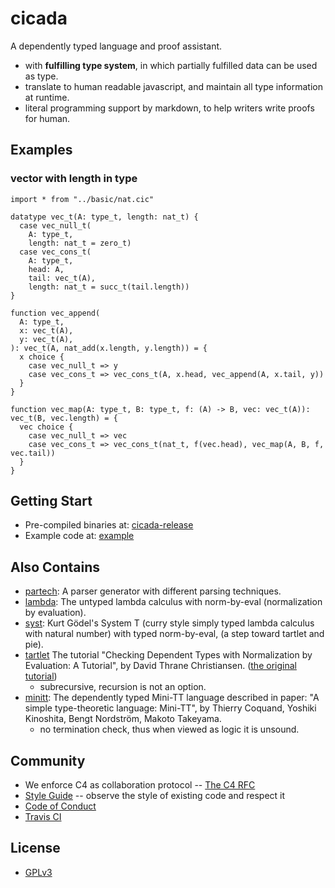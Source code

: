 # cicada

A dependently typed language and proof assistant.
- with **fulfilling type system**, in which partially fulfilled data can be used as type.
- translate to human readable javascript, and maintain all type information at runtime.
- literal programming support by markdown, to help writers write proofs for human.

## Examples

### vector with length in type

``` cicada
import * from "../basic/nat.cic"

datatype vec_t(A: type_t, length: nat_t) {
  case vec_null_t(
    A: type_t,
    length: nat_t = zero_t)
  case vec_cons_t(
    A: type_t,
    head: A,
    tail: vec_t(A),
    length: nat_t = succ_t(tail.length))
}

function vec_append(
  A: type_t,
  x: vec_t(A),
  y: vec_t(A),
): vec_t(A, nat_add(x.length, y.length)) = {
  x choice {
    case vec_null_t => y
    case vec_cons_t => vec_cons_t(A, x.head, vec_append(A, x.tail, y))
  }
}

function vec_map(A: type_t, B: type_t, f: (A) -> B, vec: vec_t(A)): vec_t(B, vec.length) = {
  vec choice {
    case vec_null_t => vec
    case vec_cons_t => vec_cons_t(nat_t, f(vec.head), vec_map(A, B, f, vec.tail))
  }
}
```

## Getting Start

- Pre-compiled binaries at: [cicada-release](https://github.com/xieyuheng/cicada-release)
- Example code at: [example](https://github.com/xieyuheng/cicada/tree/master/example)

## Also Contains

- [partech](https://github.com/xieyuheng/cicada/tree/master/src/main/scala/xieyuheng/partech):
  A parser generator with different parsing techniques.
- [lambda](https://github.com/xieyuheng/cicada/tree/master/src/main/scala/xieyuheng/lambda):
  The untyped lambda calculus with norm-by-eval (normalization by evaluation).
- [syst](https://github.com/xieyuheng/cicada/tree/master/src/main/scala/xieyuheng/syst):
  Kurt Gödel's System T (curry style simply typed lambda calculus with natural number)
  with typed norm-by-eval, (a step toward tartlet and pie).
- [tartlet](https://github.com/xieyuheng/cicada/tree/master/src/main/scala/xieyuheng/tartlet)
  The tutorial "Checking Dependent Types with Normalization by Evaluation: A Tutorial",
  by David Thrane Christiansen.
  ([the original tutorial](http://davidchristiansen.dk/tutorials/nbe))
  - subrecursive, recursion is not an option.
- [minitt](https://github.com/xieyuheng/cicada/tree/master/src/main/scala/xieyuheng/minitt):
  The dependently typed Mini-TT language
  described in paper: "A simple type-theoretic language: Mini-TT",
  by Thierry Coquand, Yoshiki Kinoshita, Bengt Nordström, Makoto Takeyama.
  - no termination check, thus when viewed as logic it is unsound.

## Community

- We enforce C4 as collaboration protocol -- [The C4 RFC](https://rfc.zeromq.org/spec:42/C4)
- [Style Guide](STYLE-GUIDE.md) -- observe the style of existing code and respect it
- [Code of Conduct](CODE-OF-CONDUCT.md)
- [Travis CI](https://travis-ci.org/xieyuheng/cicada)

## License

- [GPLv3](LICENSE)

